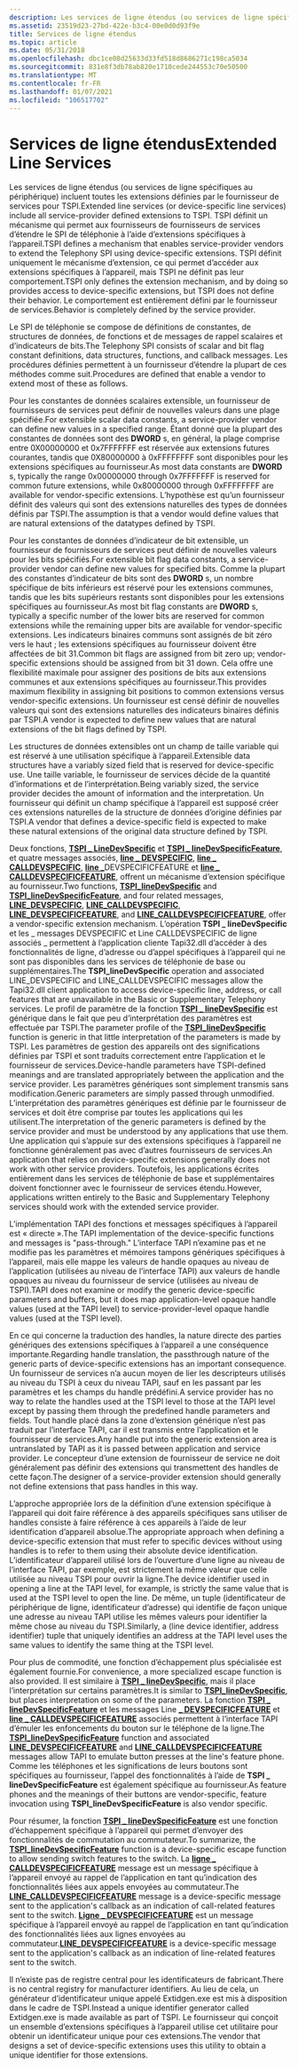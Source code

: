 ```yaml
---
description: Les services de ligne étendus (ou services de ligne spécifiques au périphérique) incluent toutes les extensions définies par le fournisseur de services pour TSPI.
ms.assetid: 23519d23-27bd-422e-b3c4-00e0d0d93f9e
title: Services de ligne étendus
ms.topic: article
ms.date: 05/31/2018
ms.openlocfilehash: dbc1ce08d25633d33fd518d8686271c198ca5034
ms.sourcegitcommit: 831e8f3db78ab820e1710cede244553c70e50500
ms.translationtype: MT
ms.contentlocale: fr-FR
ms.lasthandoff: 01/07/2021
ms.locfileid: "106517702"
---
```

# <a name="extended-line-services"></a><span data-ttu-id="2996a-103">Services de ligne étendus</span><span class="sxs-lookup"><span data-stu-id="2996a-103">Extended Line Services</span></span>

<span data-ttu-id="2996a-104">Les services de ligne étendus (ou services de ligne spécifiques au périphérique) incluent toutes les extensions définies par le fournisseur de services pour TSPI.</span><span class="sxs-lookup"><span data-stu-id="2996a-104">Extended line services (or device-specific line services) include all service-provider defined extensions to TSPI.</span></span> <span data-ttu-id="2996a-105">TSPI définit un mécanisme qui permet aux fournisseurs de fournisseurs de services d’étendre le SPI de téléphonie à l’aide d’extensions spécifiques à l’appareil.</span><span class="sxs-lookup"><span data-stu-id="2996a-105">TSPI defines a mechanism that enables service-provider vendors to extend the Telephony SPI using device-specific extensions.</span></span> <span data-ttu-id="2996a-106">TSPI définit uniquement le mécanisme d’extension, ce qui permet d’accéder aux extensions spécifiques à l’appareil, mais TSPI ne définit pas leur comportement.</span><span class="sxs-lookup"><span data-stu-id="2996a-106">TSPI only defines the extension mechanism, and by doing so provides access to device-specific extensions, but TSPI does not define their behavior.</span></span> <span data-ttu-id="2996a-107">Le comportement est entièrement défini par le fournisseur de services.</span><span class="sxs-lookup"><span data-stu-id="2996a-107">Behavior is completely defined by the service provider.</span></span>

<span data-ttu-id="2996a-108">Le SPI de téléphonie se compose de définitions de constantes, de structures de données, de fonctions et de messages de rappel scalaires et d’indicateurs de bits.</span><span class="sxs-lookup"><span data-stu-id="2996a-108">The Telephony SPI consists of scalar and bit flag constant definitions, data structures, functions, and callback messages.</span></span> <span data-ttu-id="2996a-109">Les procédures définies permettent à un fournisseur d’étendre la plupart de ces méthodes comme suit.</span><span class="sxs-lookup"><span data-stu-id="2996a-109">Procedures are defined that enable a vendor to extend most of these as follows.</span></span>

<span data-ttu-id="2996a-110">Pour les constantes de données scalaires extensible, un fournisseur de fournisseurs de services peut définir de nouvelles valeurs dans une plage spécifiée.</span><span class="sxs-lookup"><span data-stu-id="2996a-110">For extensible scalar data constants, a service-provider vendor can define new values in a specified range.</span></span> <span data-ttu-id="2996a-111">Étant donné que la plupart des constantes de données sont des **DWORD** s, en général, la plage comprise entre 0X00000000 et 0x7FFFFFFF est réservée aux extensions futures courantes, tandis que 0X80000000 à 0xFFFFFFFF sont disponibles pour les extensions spécifiques au fournisseur.</span><span class="sxs-lookup"><span data-stu-id="2996a-111">As most data constants are **DWORD** s, typically the range 0x00000000 through 0x7FFFFFFF is reserved for common future extensions, while 0x80000000 through 0xFFFFFFFF are available for vendor-specific extensions.</span></span> <span data-ttu-id="2996a-112">L’hypothèse est qu’un fournisseur définit des valeurs qui sont des extensions naturelles des types de données définis par TSPI.</span><span class="sxs-lookup"><span data-stu-id="2996a-112">The assumption is that a vendor would define values that are natural extensions of the datatypes defined by TSPI.</span></span>

<span data-ttu-id="2996a-113">Pour les constantes de données d’indicateur de bit extensible, un fournisseur de fournisseurs de services peut définir de nouvelles valeurs pour les bits spécifiés.</span><span class="sxs-lookup"><span data-stu-id="2996a-113">For extensible bit flag data constants, a service-provider vendor can define new values for specified bits.</span></span> <span data-ttu-id="2996a-114">Comme la plupart des constantes d’indicateur de bits sont des **DWORD** s, un nombre spécifique de bits inférieurs est réservé pour les extensions communes, tandis que les bits supérieurs restants sont disponibles pour les extensions spécifiques au fournisseur.</span><span class="sxs-lookup"><span data-stu-id="2996a-114">As most bit flag constants are **DWORD** s, typically a specific number of the lower bits are reserved for common extensions while the remaining upper bits are available for vendor-specific extensions.</span></span> <span data-ttu-id="2996a-115">Les indicateurs binaires communs sont assignés de bit zéro vers le haut ; les extensions spécifiques au fournisseur doivent être affectées de bit 31.</span><span class="sxs-lookup"><span data-stu-id="2996a-115">Common bit flags are assigned from bit zero up; vendor-specific extensions should be assigned from bit 31 down.</span></span> <span data-ttu-id="2996a-116">Cela offre une flexibilité maximale pour assigner des positions de bits aux extensions communes et aux extensions spécifiques au fournisseur.</span><span class="sxs-lookup"><span data-stu-id="2996a-116">This provides maximum flexibility in assigning bit positions to common extensions versus vendor-specific extensions.</span></span> <span data-ttu-id="2996a-117">Un fournisseur est censé définir de nouvelles valeurs qui sont des extensions naturelles des indicateurs binaires définis par TSPI.</span><span class="sxs-lookup"><span data-stu-id="2996a-117">A vendor is expected to define new values that are natural extensions of the bit flags defined by TSPI.</span></span>

<span data-ttu-id="2996a-118">Les structures de données extensibles ont un champ de taille variable qui est réservé à une utilisation spécifique à l’appareil.</span><span class="sxs-lookup"><span data-stu-id="2996a-118">Extensible data structures have a variably sized field that is reserved for device-specific use.</span></span> <span data-ttu-id="2996a-119">Une taille variable, le fournisseur de services décide de la quantité d’informations et de l’interprétation.</span><span class="sxs-lookup"><span data-stu-id="2996a-119">Being variably sized, the service provider decides the amount of information and the interpretation.</span></span> <span data-ttu-id="2996a-120">Un fournisseur qui définit un champ spécifique à l’appareil est supposé créer ces extensions naturelles de la structure de données d’origine définies par TSPI.</span><span class="sxs-lookup"><span data-stu-id="2996a-120">A vendor that defines a device-specific field is expected to make these natural extensions of the original data structure defined by TSPI.</span></span>

<span data-ttu-id="2996a-121">Deux fonctions, [**TSPI \_ LineDevSpecific**](/windows/win32/api/tspi/nf-tspi-tspi_linedevspecific) et [**TSPI \_ lineDevSpecificFeature**](/windows/win32/api/tspi/nf-tspi-tspi_linedevspecificfeature), et quatre messages associés, [**line \_ DEVSPECIFIC**](/previous-versions/windows/desktop/legacy/ms725225(v=vs.85)), [**line \_ CALLDEVSPECIFIC**](line-calldevspecific.md), [**line \_**](/previous-versions/windows/desktop/legacy/ms725227(v=vs.85))DEVSPECIFICFEATURE et [**line \_ CALLDEVSPECIFICFEATURE**](line-calldevspecificfeature.md), offrent un mécanisme d’extension spécifique au fournisseur.</span><span class="sxs-lookup"><span data-stu-id="2996a-121">Two functions, [**TSPI\_lineDevSpecific**](/windows/win32/api/tspi/nf-tspi-tspi_linedevspecific) and [**TSPI\_lineDevSpecificFeature**](/windows/win32/api/tspi/nf-tspi-tspi_linedevspecificfeature), and four related messages, [**LINE\_DEVSPECIFIC**](/previous-versions/windows/desktop/legacy/ms725225(v=vs.85)), [**LINE\_CALLDEVSPECIFIC**](line-calldevspecific.md), [**LINE\_DEVSPECIFICFEATURE**](/previous-versions/windows/desktop/legacy/ms725227(v=vs.85)), and [**LINE\_CALLDEVSPECIFICFEATURE**](line-calldevspecificfeature.md), offer a vendor-specific extension mechanism.</span></span> <span data-ttu-id="2996a-122">L’opération **TSPI \_ lineDevSpecific** et les \_ messages DEVSPECIFIC et Line CALLDEVSPECIFIC de ligne associés \_ permettent à l’application cliente Tapi32.dll d’accéder à des fonctionnalités de ligne, d’adresse ou d’appel spécifiques à l’appareil qui ne sont pas disponibles dans les services de téléphonie de base ou supplémentaires.</span><span class="sxs-lookup"><span data-stu-id="2996a-122">The **TSPI\_lineDevSpecific** operation and associated LINE\_DEVSPECIFIC and LINE\_CALLDEVSPECIFIC messages allow the Tapi32.dll client application to access device-specific line, address, or call features that are unavailable in the Basic or Supplementary Telephony services.</span></span> <span data-ttu-id="2996a-123">Le profil de paramètre de la fonction [**TSPI \_ lineDevSpecific**](/windows/win32/api/tspi/nf-tspi-tspi_linedevspecific) est générique dans le fait que peu d’interprétation des paramètres est effectuée par TSPI.</span><span class="sxs-lookup"><span data-stu-id="2996a-123">The parameter profile of the [**TSPI\_lineDevSpecific**](/windows/win32/api/tspi/nf-tspi-tspi_linedevspecific) function is generic in that little interpretation of the parameters is made by TSPI.</span></span> <span data-ttu-id="2996a-124">Les paramètres de gestion des appareils ont des significations définies par TSPI et sont traduits correctement entre l’application et le fournisseur de services.</span><span class="sxs-lookup"><span data-stu-id="2996a-124">Device-handle parameters have TSPI-defined meanings and are translated appropriately between the application and the service provider.</span></span> <span data-ttu-id="2996a-125">Les paramètres génériques sont simplement transmis sans modification.</span><span class="sxs-lookup"><span data-stu-id="2996a-125">Generic parameters are simply passed through unmodified.</span></span> <span data-ttu-id="2996a-126">L’interprétation des paramètres génériques est définie par le fournisseur de services et doit être comprise par toutes les applications qui les utilisent.</span><span class="sxs-lookup"><span data-stu-id="2996a-126">The interpretation of the generic parameters is defined by the service provider and must be understood by any applications that use them.</span></span> <span data-ttu-id="2996a-127">Une application qui s’appuie sur des extensions spécifiques à l’appareil ne fonctionne généralement pas avec d’autres fournisseurs de services.</span><span class="sxs-lookup"><span data-stu-id="2996a-127">An application that relies on device-specific extensions generally does not work with other service providers.</span></span> <span data-ttu-id="2996a-128">Toutefois, les applications écrites entièrement dans les services de téléphonie de base et supplémentaires doivent fonctionner avec le fournisseur de services étendu.</span><span class="sxs-lookup"><span data-stu-id="2996a-128">However, applications written entirely to the Basic and Supplementary Telephony services should work with the extended service provider.</span></span>

<span data-ttu-id="2996a-129">L’implémentation TAPI des fonctions et messages spécifiques à l’appareil est « directe ».</span><span class="sxs-lookup"><span data-stu-id="2996a-129">The TAPI implementation of the device-specific functions and messages is "pass-through."</span></span> <span data-ttu-id="2996a-130">L’interface TAPI n’examine pas et ne modifie pas les paramètres et mémoires tampons génériques spécifiques à l’appareil, mais elle mappe les valeurs de handle opaques au niveau de l’application (utilisées au niveau de l’interface TAPI) aux valeurs de handle opaques au niveau du fournisseur de service (utilisées au niveau de TSPI).</span><span class="sxs-lookup"><span data-stu-id="2996a-130">TAPI does not examine or modify the generic device-specific parameters and buffers, but it does map application-level opaque handle values (used at the TAPI level) to service-provider-level opaque handle values (used at the TSPI level).</span></span>

<span data-ttu-id="2996a-131">En ce qui concerne la traduction des handles, la nature directe des parties génériques des extensions spécifiques à l’appareil a une conséquence importante.</span><span class="sxs-lookup"><span data-stu-id="2996a-131">Regarding handle translation, the passthrough nature of the generic parts of device-specific extensions has an important consequence.</span></span> <span data-ttu-id="2996a-132">Un fournisseur de services n’a aucun moyen de lier les descripteurs utilisés au niveau du TSPI à ceux du niveau TAPI, sauf en les passant par les paramètres et les champs du handle prédéfini.</span><span class="sxs-lookup"><span data-stu-id="2996a-132">A service provider has no way to relate the handles used at the TSPI level to those at the TAPI level except by passing them through the predefined handle parameters and fields.</span></span> <span data-ttu-id="2996a-133">Tout handle placé dans la zone d’extension générique n’est pas traduit par l’interface TAPI, car il est transmis entre l’application et le fournisseur de services.</span><span class="sxs-lookup"><span data-stu-id="2996a-133">Any handle put into the generic extension area is untranslated by TAPI as it is passed between application and service provider.</span></span> <span data-ttu-id="2996a-134">Le concepteur d’une extension de fournisseur de service ne doit généralement pas définir des extensions qui transmettent des handles de cette façon.</span><span class="sxs-lookup"><span data-stu-id="2996a-134">The designer of a service-provider extension should generally not define extensions that pass handles in this way.</span></span>

<span data-ttu-id="2996a-135">L’approche appropriée lors de la définition d’une extension spécifique à l’appareil qui doit faire référence à des appareils spécifiques sans utiliser de handles consiste à faire référence à ces appareils à l’aide de leur identification d’appareil absolue.</span><span class="sxs-lookup"><span data-stu-id="2996a-135">The appropriate approach when defining a device-specific extension that must refer to specific devices without using handles is to refer to them using their absolute device identification.</span></span> <span data-ttu-id="2996a-136">L’identificateur d’appareil utilisé lors de l’ouverture d’une ligne au niveau de l’interface TAPI, par exemple, est strictement la même valeur que celle utilisée au niveau TSPI pour ouvrir la ligne.</span><span class="sxs-lookup"><span data-stu-id="2996a-136">The device identifier used in opening a line at the TAPI level, for example, is strictly the same value that is used at the TSPI level to open the line.</span></span> <span data-ttu-id="2996a-137">De même, un tuple (identificateur de périphérique de ligne, identificateur d’adresse) qui identifie de façon unique une adresse au niveau TAPI utilise les mêmes valeurs pour identifier la même chose au niveau du TSPI.</span><span class="sxs-lookup"><span data-stu-id="2996a-137">Similarly, a (line device identifier, address identifier) tuple that uniquely identifies an address at the TAPI level uses the same values to identify the same thing at the TSPI level.</span></span>

<span data-ttu-id="2996a-138">Pour plus de commodité, une fonction d’échappement plus spécialisée est également fournie.</span><span class="sxs-lookup"><span data-stu-id="2996a-138">For convenience, a more specialized escape function is also provided.</span></span> <span data-ttu-id="2996a-139">Il est similaire à [**TSPI \_ lineDevSpecific**](/windows/win32/api/tspi/nf-tspi-tspi_linedevspecific), mais il place l’interprétation sur certains paramètres.</span><span class="sxs-lookup"><span data-stu-id="2996a-139">It is similar to [**TSPI\_lineDevSpecific**](/windows/win32/api/tspi/nf-tspi-tspi_linedevspecific), but places interpretation on some of the parameters.</span></span> <span data-ttu-id="2996a-140">La fonction [**TSPI \_ lineDevSpecificFeature**](/windows/win32/api/tspi/nf-tspi-tspi_linedevspecificfeature) et les messages Line [**\_ DEVSPECIFICFEATURE**](/previous-versions/windows/desktop/legacy/ms725227(v=vs.85)) et [**line \_ CALLDEVSPECIFICFEATURE**](line-calldevspecificfeature.md) associés permettent à l’interface TAPI d’émuler les enfoncements du bouton sur le téléphone de la ligne.</span><span class="sxs-lookup"><span data-stu-id="2996a-140">The [**TSPI\_lineDevSpecificFeature**](/windows/win32/api/tspi/nf-tspi-tspi_linedevspecificfeature) function and associated [**LINE\_DEVSPECIFICFEATURE**](/previous-versions/windows/desktop/legacy/ms725227(v=vs.85)) and [**LINE\_CALLDEVSPECIFICFEATURE**](line-calldevspecificfeature.md) messages allow TAPI to emulate button presses at the line's feature phone.</span></span> <span data-ttu-id="2996a-141">Comme les téléphones et les significations de leurs boutons sont spécifiques au fournisseur, l’appel des fonctionnalités à l’aide de **TSPI \_ lineDevSpecificFeature** est également spécifique au fournisseur.</span><span class="sxs-lookup"><span data-stu-id="2996a-141">As feature phones and the meanings of their buttons are vendor-specific, feature invocation using **TSPI\_lineDevSpecificFeature** is also vendor specific.</span></span>

<span data-ttu-id="2996a-142">Pour résumer, la fonction [**TSPI \_ lineDevSpecificFeature**](/windows/win32/api/tspi/nf-tspi-tspi_linedevspecificfeature) est une fonction d’échappement spécifique à l’appareil qui permet d’envoyer des fonctionnalités de commutation au commutateur.</span><span class="sxs-lookup"><span data-stu-id="2996a-142">To summarize, the [**TSPI\_lineDevSpecificFeature**](/windows/win32/api/tspi/nf-tspi-tspi_linedevspecificfeature) function is a device-specific escape function to allow sending switch features to the switch.</span></span> <span data-ttu-id="2996a-143">La [**ligne \_ CALLDEVSPECIFICFEATURE**](line-calldevspecificfeature.md) message est un message spécifique à l’appareil envoyé au rappel de l’application en tant qu’indication des fonctionnalités liées aux appels envoyées au commutateur.</span><span class="sxs-lookup"><span data-stu-id="2996a-143">The [**LINE\_CALLDEVSPECIFICFEATURE**](line-calldevspecificfeature.md) message is a device-specific message sent to the application's callback as an indication of call-related features sent to the switch.</span></span> <span data-ttu-id="2996a-144">[**Ligne \_ DEVSPECIFICFEATURE**](/previous-versions/windows/desktop/legacy/ms725227(v=vs.85)) est un message spécifique à l’appareil envoyé au rappel de l’application en tant qu’indication des fonctionnalités liées aux lignes envoyées au commutateur.</span><span class="sxs-lookup"><span data-stu-id="2996a-144">[**LINE\_DEVSPECIFICFEATURE**](/previous-versions/windows/desktop/legacy/ms725227(v=vs.85)) is a device-specific message sent to the application's callback as an indication of line-related features sent to the switch.</span></span>

<span data-ttu-id="2996a-145">Il n’existe pas de registre central pour les identificateurs de fabricant.</span><span class="sxs-lookup"><span data-stu-id="2996a-145">There is no central registry for manufacturer identifiers.</span></span> <span data-ttu-id="2996a-146">Au lieu de cela, un générateur d’identificateur unique appelé Extidgen.exe est mis à disposition dans le cadre de TSPI.</span><span class="sxs-lookup"><span data-stu-id="2996a-146">Instead a unique identifier generator called Extidgen.exe is made available as part of TSPI.</span></span> <span data-ttu-id="2996a-147">Le fournisseur qui conçoit un ensemble d’extensions spécifiques à l’appareil utilise cet utilitaire pour obtenir un identificateur unique pour ces extensions.</span><span class="sxs-lookup"><span data-stu-id="2996a-147">The vendor that designs a set of device-specific extensions uses this utility to obtain a unique identifier for those extensions.</span></span>

 

 
